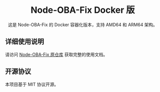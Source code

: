 <div align="center">

# Node-OBA-Fix Docker 版

这是 Node-OBA-Fix 的 Docker 容器化版本，支持 AMD64 和 ARM64 架构。

</div>

## 详细使用说明

请访问 [Node-OBA-Fix 原仓库](https://github.com/Zhang12334/Node-OBA-Fix) 获取完整的使用文档。

## 开源协议

本项目基于 MIT 协议开源。